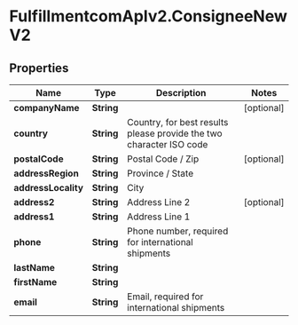 # FulfillmentcomApIv2.ConsigneeNewV2

## Properties
Name | Type | Description | Notes
------------ | ------------- | ------------- | -------------
**companyName** | **String** |  | [optional] 
**country** | **String** | Country, for best results please provide the two character ISO code | 
**postalCode** | **String** | Postal Code / Zip | [optional] 
**addressRegion** | **String** | Province / State | 
**addressLocality** | **String** | City | 
**address2** | **String** | Address Line 2 | [optional] 
**address1** | **String** | Address Line 1 | 
**phone** | **String** | Phone number, required for international shipments | 
**lastName** | **String** |  | 
**firstName** | **String** |  | 
**email** | **String** | Email, required for international shipments | 
